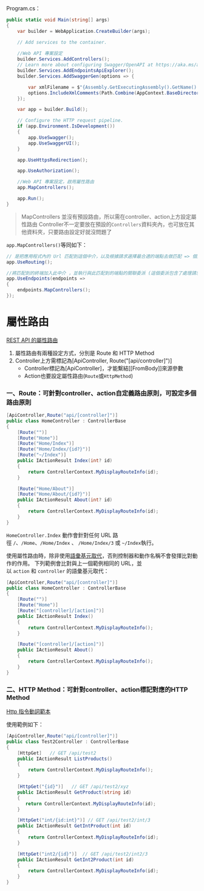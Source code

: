 Program.cs：
```C#
public static void Main(string[] args)
{
    var builder = WebApplication.CreateBuilder(args);

    // Add services to the container.
	
	//Web API 專案設定
    builder.Services.AddControllers();
    // Learn more about configuring Swagger/OpenAPI at https://aka.ms/aspnetcore/swashbuckle
    builder.Services.AddEndpointsApiExplorer();
    builder.Services.AddSwaggerGen(options => {

        var xmlFilename = $"{Assembly.GetExecutingAssembly().GetName().Name}.xml";
        options.IncludeXmlComments(Path.Combine(AppContext.BaseDirectory, xmlFilename));
    });

    var app = builder.Build();

    // Configure the HTTP request pipeline.
    if (app.Environment.IsDevelopment())
    {
        app.UseSwagger();
        app.UseSwaggerUI();
    }

    app.UseHttpsRedirection();

    app.UseAuthorization();

	//Web API 專案設定，啟用屬性路由
    app.MapControllers();

    app.Run();
}
```

> MapControllers 並沒有預設路由，所以需在controller、action上方設定屬性路由
> Controller不一定要放在預設的`Controllers`資料夾內，也可放在其他資料夾，只要路由設定好就沒問題了

`app.MapControllers()`等同如下：
```C#
// 是把應用程式內的 Url 匹配到這個中介，以及根據請求選擇最合適的端點去做匹配 => 個人認為可以想成 **匹配終端**
app.UseRouting(); 

//將匹配到的終端加入此中介 ，並執行與此匹配到的端點的關聯委派 (這個委派包含了處理請求的具體邏輯) => 個人認為可以想成 **執行終端**
app.UseEndpoints(endpoints =>
{
    endpoints.MapControllers(); 
});
```

# 屬性路由

[REST API 的屬性路由](https://learn.microsoft.com/zh-tw/aspnet/core/mvc/controllers/routing?view=aspnetcore-8.0#attribute-routing-for-rest-apis)

1. 屬性路由有兩種設定方式，分別是 Route 和 HTTP Method
2. Controller上方需標記為[ApiController, Route("[api/controller]")]
	- Controller標記為[ApiController]，才能繫結[[FromBody]]來源參數
	- Action也要設定屬性路由(`Route`或`HttpMethod`)

### 一、Route：可針對controller、action自定義路由原則，可設定多個路由原則
```C#
[ApiController,Route("api/[controller]")]
public class HomeController : ControllerBase
{
    [Route("")]
    [Route("Home")]
    [Route("Home/Index")]
    [Route("Home/Index/{id?}")]
    [Route("~/Index")]
    public IActionResult Index(int? id)
    {
        return ControllerContext.MyDisplayRouteInfo(id);
    }

    [Route("Home/About")]
    [Route("Home/About/{id?}")]
    public IActionResult About(int? id)
    {
        return ControllerContext.MyDisplayRouteInfo(id);
    }
}
```
`HomeController.Index` 動作會針對任何 URL 路徑 `/`、`/Home`、`/Home/Index` 、 `/Home/Index/3` 或 `~/Index`執行。

使用屬性路由時，除非使用[語彙基元取代](https://learn.microsoft.com/zh-tw/aspnet/core/mvc/controllers/routing?view=aspnetcore-8.0#routing-token-replacement-templates-ref-label)，否則控制器和動作名稱不會發揮比對動作的作用。 下列範例會比對與上一個範例相同的 URL，並以 `action` 和 `controller` 的語彙基元取代：
```C#
[ApiController,Route("api/[controller]")]
public class HomeController : ControllerBase
{
    [Route("")]
    [Route("Home")]
    [Route("[controller]/[action]")]
    public IActionResult Index()
    {
        return ControllerContext.MyDisplayRouteInfo();
    }

    [Route("[controller]/[action]")]
    public IActionResult About()
    {
        return ControllerContext.MyDisplayRouteInfo();
    }
}
```

### 二、HTTP Method：可針對controller、action標記對應的HTTP Method
[Http 指令動詞範本](https://learn.microsoft.com/zh-tw/aspnet/core/mvc/controllers/routing?view=aspnetcore-8.0#http-verb-templates)

使用範例如下：
```C#
[ApiController,Route("api/[controller]")]
public class Test2Controller : ControllerBase
{
    [HttpGet]   // GET /api/test2
    public IActionResult ListProducts()
    {
        return ControllerContext.MyDisplayRouteInfo();
    }

    [HttpGet("{id}")]   // GET /api/test2/xyz
    public IActionResult GetProduct(string id)
    {
       return ControllerContext.MyDisplayRouteInfo(id);
    }

    [HttpGet("int/{id:int}")] // GET /api/test2/int/3
    public IActionResult GetIntProduct(int id)
    {
        return ControllerContext.MyDisplayRouteInfo(id);
    }

    [HttpGet("int2/{id}")]  // GET /api/test2/int2/3
    public IActionResult GetInt2Product(int id)
    {
        return ControllerContext.MyDisplayRouteInfo(id);
    }
}
```

